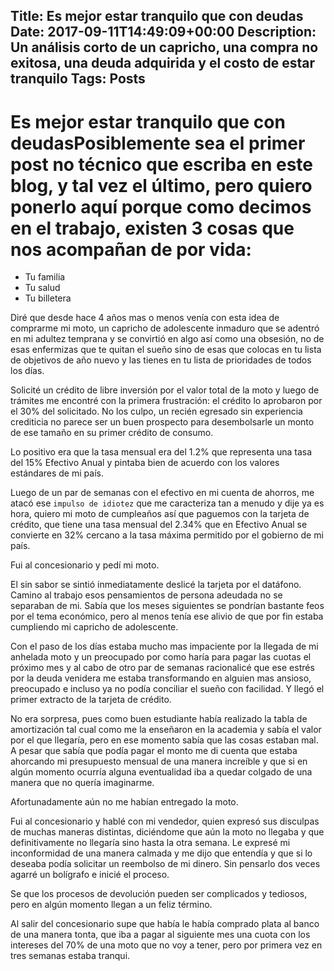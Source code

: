 Title: Es mejor estar tranquilo que con deudas
Date: 2017-09-11T14:49:09+00:00
Description: Un análisis corto de un capricho, una compra no exitosa, una deuda adquirida y el costo de estar tranquilo
Tags: Posts
---
# Es mejor estar tranquilo que con deudasPosiblemente sea el primer post no técnico que escriba en este blog, y tal vez el último, pero quiero ponerlo aquí porque como decimos en el trabajo, existen 3 cosas que nos acompañan de por vida: 

- Tu familia
- Tu salud
- Tu billetera

Diré que desde hace 4 años mas o menos venía con esta idea de comprarme mi moto, un capricho de adolescente inmaduro que se adentró en mi adultez temprana y se convirtió en algo así como una obsesión, no de esas enfermizas que te quitan el sueño sino de esas que colocas en tu lista de objetivos de año nuevo y las tienes en tu lista de prioridades de todos los días.

Solicité un crédito de libre inversión por el valor total de la moto y luego de trámites me encontré con la primera frustración: el crédito lo aprobaron por el 30% del solicitado. No los culpo, un recién egresado sin experiencia crediticia no parece ser un buen prospecto para desembolsarle un monto de ese tamaño en su primer crédito de consumo. 

Lo positivo era que la tasa mensual era del 1.2% que representa una tasa del 15% Efectivo Anual y pintaba bien de acuerdo con los valores estándares de mi país.

Luego de un par de semanas con el efectivo en mi cuenta de ahorros, me atacó ese `impulso de idiotez` que me caracteriza tan a menudo y dije ya es hora, quiero mi moto de cumpleaños así que paguemos con la tarjeta de crédito, que tiene una tasa mensual del 2.34% que en Efectivo Anual se convierte en 32% cercano a la tasa máxima permitido por el gobierno de mi país.

Fui al concesionario y pedí mi moto.

El sin sabor se sintió inmediatamente deslicé la tarjeta por el datáfono. Camino al trabajo esos pensamientos de persona adeudada no se separaban de mi. Sabía que los meses siguientes se pondrían bastante feos por el tema económico, pero al menos tenía ese alivio de que por fin estaba cumpliendo mi capricho de adolescente.

Con el paso de los días estaba mucho mas impaciente por la llegada de mi anhelada moto y un preocupado por como haría para pagar las cuotas el próximo mes y al cabo de otro par de semanas racionalicé que ese estrés por la deuda venidera me estaba transformando en alguien mas ansioso, preocupado e incluso ya no podía conciliar el sueño con facilidad. Y llegó el primer extracto de la tarjeta de crédito.

No era sorpresa, pues como buen estudiante había realizado la tabla de amortización tal cual como me la enseñaron en la academia y sabía el valor por el que llegaría, pero en ese momento sabía que las cosas estaban mal. A pesar que sabía que podía pagar el monto me di cuenta que estaba ahorcando mi presupuesto mensual de una manera increíble y que si en algún momento ocurría alguna eventualidad iba a quedar colgado de una manera que no quería imaginarme.

Afortunadamente aún no me habían entregado la moto.

Fui al concesionario y hablé con mi vendedor, quien expresó sus disculpas de muchas maneras distintas, diciéndome que aún la moto no llegaba y que definitivamente no llegaría sino hasta la otra semana. Le expresé mi inconformidad de una manera calmada y me dijo que entendía y que si lo deseaba podía solicitar un reembolso de mi dinero. Sin pensarlo dos veces agarré un bolígrafo e inicié el proceso.

Se que los procesos de devolución pueden ser complicados y tediosos, pero en algún momento llegan a un feliz término.

Al salir del concesionario supe que había le había comprado plata al banco de una manera tonta, que iba a pagar al siguiente mes una cuota con los intereses del 70% de una moto que no voy a tener, pero por primera vez en tres semanas estaba tranqui.